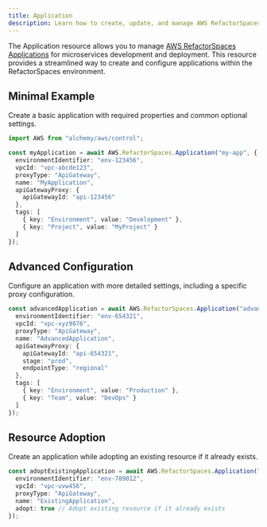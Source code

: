 ```yaml
---
title: Application
description: Learn how to create, update, and manage AWS RefactorSpaces Applications using Alchemy Cloud Control.
---
```


The Application resource allows you to manage [AWS RefactorSpaces Applications](https://docs.aws.amazon.com/refactorspaces/latest/userguide/) for microservices development and deployment. This resource provides a streamlined way to create and configure applications within the RefactorSpaces environment.

## Minimal Example

Create a basic application with required properties and common optional settings.

```ts
import AWS from "alchemy/aws/control";

const myApplication = await AWS.RefactorSpaces.Application("my-app", {
  environmentIdentifier: "env-123456",
  vpcId: "vpc-abcde123",
  proxyType: "ApiGateway",
  name: "MyApplication",
  apiGatewayProxy: {
    apiGatewayId: "api-123456"
  },
  tags: [
    { key: "Environment", value: "Development" },
    { key: "Project", value: "MyProject" }
  ]
});
```

## Advanced Configuration

Configure an application with more detailed settings, including a specific proxy configuration.

```ts
const advancedApplication = await AWS.RefactorSpaces.Application("advanced-app", {
  environmentIdentifier: "env-654321",
  vpcId: "vpc-xyz9876",
  proxyType: "ApiGateway",
  name: "AdvancedApplication",
  apiGatewayProxy: {
    apiGatewayId: "api-654321",
    stage: "prod",
    endpointType: "regional"
  },
  tags: [
    { key: "Environment", value: "Production" },
    { key: "Team", value: "DevOps" }
  ]
});
```

## Resource Adoption

Create an application while adopting an existing resource if it already exists.

```ts
const adoptExistingApplication = await AWS.RefactorSpaces.Application("existing-app", {
  environmentIdentifier: "env-789012",
  vpcId: "vpc-uvw456",
  proxyType: "ApiGateway",
  name: "ExistingApplication",
  adopt: true // Adopt existing resource if it already exists
});
```